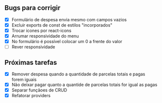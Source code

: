 ## Bugs para corrigir

- [x] Formulário de despesa envia mesmo com campos vazios
- [x] Excluir exports de const de estilos "incorporados"
- [x] Trocar icones por react-icons
- [x] Arrumar responsividade do menu
- [x] No formulário é possível colocar um 0 a frente do valor
- [ ] Rever responsividade

## Próximas tarefas

- [x] Remover despesa quando a quantidade de parcelas totais e pagas forem iguais
- [x] Não deixar pagar quanto a quantide de parcelas totais for igual as pagas
- [x] Separar funçãoes de CRUD
- [x] Refatorar providers
